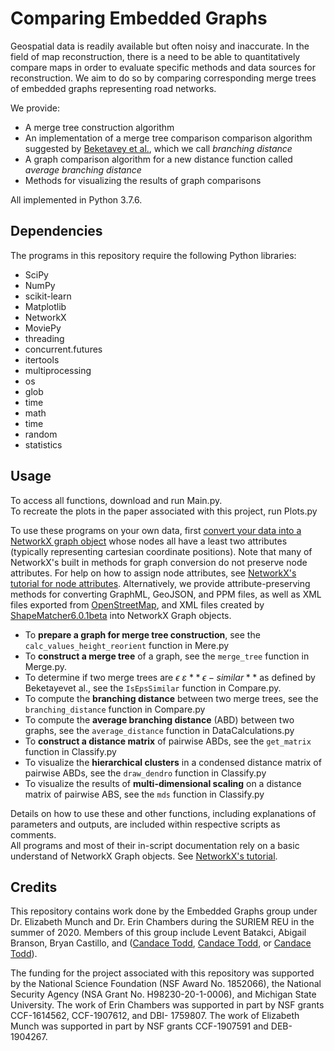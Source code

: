 # Comparing Embedded Graphs
<!-- title -->
Geospatial data is readily available but often noisy and inaccurate. 
In the field of map reconstruction, there is a need to be able to quantitatively compare maps in order to evaluate specific methods and data sources
for reconstruction. 
We aim to do so by comparing corresponding merge trees of embedded graphs representing road networks.
  
We provide:
- A merge tree construction algorithm
- An implementation of a merge tree comparison comparison algorithm suggested by [Beketavey et al.](https://link.springer.com/chapter/10.1007%2F978-3-319-04099-8_10 "Measuring the Distance Between Merge Trees"), which we call *branching distance*
- A graph comparison algorithm for a new distance function called *average branching distance*
- Methods for visualizing the results of graph comparisons  
  
All implemented in Python 3.7.6.
<!-- Methods for converting different data formats into NetworkX graph objects? -->

<!--## Using this repository
Should you use the source code and/or data from this site, please cite also the following paper? -->

## Dependencies
The programs in this repository require the following Python libraries:

- SciPy  
- NumPy  
- scikit-learn  
- Matplotlib  
- NetworkX
- MoviePy
- threading 
- concurrent.futures
- itertools
- multiprocessing
- os
- glob
- time  
- math  
- time
- random
- statistics

## Usage
To access all functions, download and run Main.py.  
To recreate the plots in the paper associated with this project, run Plots.py     

To use these programs on your own data, first [convert your data into a NetworkX graph object](https://networkx.github.io/documentation/stable/reference/readwrite/index.html) whose nodes all have a least two attributes (typically representing cartesian coordinate positions). Note that many of NetworkX's built in methods for graph conversion do not preserve node attributes. For help on how to assign node attributes, see [NetworkX's tutorial for node attributes](https://networkx.github.io/documentation/networkx-1.10/tutorial/tutorial.html#adding-attributes-to-graphs-nodes-and-edges "NetworkX Tutorial: Adding attributes to graphs, nodes, and edges"). Alternatively, we provide attribute-preserving methods for converting GraphML, GeoJSON, and PPM files, as well as XML files exported from [OpenStreetMap](https://www.openstreetmap.org/export#map=15/37.9966/23.7486 "OpenStreetMap.org"), and XML files created by [ShapeMatcher6.0.1beta](http://www.cs.toronto.edu/~dmac/ShapeMatcher) into NetworkX Graph objects.

- To **prepare a graph for merge tree construction**, see the `calc_values_height_reorient` function in Mere.py
- To **construct a merge tree** of a graph, see the `merge_tree` function in Merge.py.  
- To determine if two merge trees are 
$\epsilon$
$\varepsilon$
$**\epsilon-similar**$
as defined by Beketayevet al., see the `IsEpsSimilar` function in Compare.py.
- To compute the **branching distance** between two merge trees, see the `branching_distance` function in Compare.py  
- To compute the **average branching distance** (ABD) between two graphs, see the `average_distance` function in DataCalculations.py  
- To **construct a distance matrix** of pairwise ABDs, see the `get_matrix` function in Classify.py  
- To visualize the **hierarchical clusters** in a condensed distance matrix of pairwise ABDs, see the `draw_dendro` function in Classify.py  
- To visualize the results of **multi-dimensional scaling** on a distance matrix of pairwise ABS, see the `mds` function in Classify.py  
  
Details on how to use these and other functions, including explanations of parameters and outputs, are included within respective scripts as comments.  
All programs and most of their in-script documentation rely on a basic understand of NetworkX Graph objects. See [NetworkX's tutorial](https://networkx.github.io/documentation/stable/tutorial.html "NetworkX Tutorial").

## Credits
This repository contains work done by the Embedded Graphs group under Dr. Elizabeth Munch and Dr. Erin Chambers during the SURIEM REU in the summer of 2020. 
Members of this group include Levent Batakci, Abigail Branson, Bryan Castillo, and ([Candace Todd](https://www.linkedin.com/in/candace-todd "Candace Todd's LinkedIn Profile"), [Candace Todd](https://github.com/CLTodd "Candace Todd's GitHub Profile"), or [Candace Todd](mailto:clt5441@psu.edu)).
<!-- list our institution? linkedin? -->

The funding for the project associated with this repository was supported by the National Science Foundation (NSF Award No. 1852066), the National Security Agency (NSA Grant No. H98230-20-1-0006), and Michigan State University. 
The work of Erin Chambers was supported in part by NSF grants CCF-1614562, CCF-1907612, and DBI-
1759807. The work of Elizabeth Munch was supported in part by NSF grants CCF-1907591 and DEB-
1904267.

<!-- ShapeMatcher -->
<!-- data sources -->
